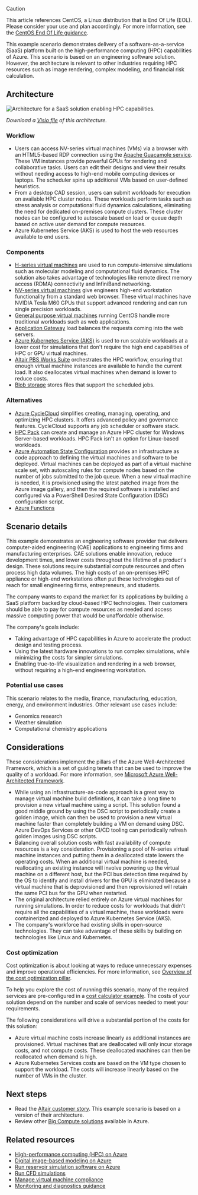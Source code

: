 > [!CAUTION]
> This article references CentOS, a Linux distribution that is End Of Life (EOL). Please consider your use and plan accordingly. For more information, see the [CentOS End Of Life guidance](/azure/virtual-machines/workloads/centos/centos-end-of-life).

This example scenario demonstrates delivery of a software-as-a-service (SaaS) platform built on the high-performance computing (HPC) capabilities of Azure. This scenario is based on an engineering software solution. However, the architecture is relevant to other industries requiring HPC resources such as image rendering, complex modeling, and financial risk calculation.

## Architecture

![Architecture for a SaaS solution enabling HPC capabilities.][architecture]

*Download a [Visio file][visio-download] of this architecture.*

### Workflow

- Users can access NV-series virtual machines (VMs) via a browser with an HTML5-based RDP connection using the [Apache Guacamole service](https://guacamole.apache.org). These VM instances provide powerful GPUs for rendering and collaborative tasks. Users can edit their designs and view their results without needing access to high-end mobile computing devices or laptops. The scheduler spins up additional VMs based on user-defined heuristics.
- From a desktop CAD session, users can submit workloads for execution on available HPC cluster nodes. These workloads perform tasks such as stress analysis or computational fluid dynamics calculations, eliminating the need for dedicated on-premises compute clusters. These cluster nodes can be configured to autoscale based on load or queue depth based on active user demand for compute resources.
- Azure Kubernetes Service (AKS) is used to host the web resources available to end users.

### Components

- [H-series virtual machines](/azure/virtual-machines/linux/sizes-hpc) are used to run compute-intensive simulations such as molecular modeling and computational fluid dynamics. The solution also takes advantage of technologies like remote direct memory access (RDMA) connectivity and InfiniBand networking.
- [NV-series virtual machines](/azure/virtual-machines/windows/sizes-gpu) give engineers high-end workstation functionality from a standard web browser. These virtual machines have NVIDIA Tesla M60 GPUs that support advanced rendering and can run single precision workloads.
- [General purpose virtual machines](/azure/virtual-machines/linux/sizes-general) running CentOS handle more traditional workloads such as web applications.
- [Application Gateway](/azure/application-gateway/overview) load balances the requests coming into the web servers.
- [Azure Kubernetes Service (AKS)](/azure/aks/intro-kubernetes) is used to run scalable workloads at a lower cost for simulations that don't require the high end capabilities of HPC or GPU virtual machines.
- [Altair PBS Works Suite](https://www.altair.com/pbs-works) orchestrates the HPC workflow, ensuring that enough virtual machine instances are available to handle the current load. It also deallocates virtual machines when demand is lower to reduce costs.
- [Blob storage](/azure/storage/blobs/storage-blobs-introduction) stores files that support the scheduled jobs.

### Alternatives

- [Azure CycleCloud](/azure/cyclecloud/overview) simplifies creating, managing, operating, and optimizing HPC clusters. It offers advanced policy and governance features. CycleCloud supports any job scheduler or software stack.
- [HPC Pack](/azure/virtual-machines/windows/hpcpack-cluster-options) can create and manage an Azure HPC cluster for Windows Server-based workloads. HPC Pack isn't an option for Linux-based workloads.
- [Azure Automation State Configuration](/azure/automation/automation-dsc-overview) provides an infrastructure as code approach to defining the virtual machines and software to be deployed. Virtual machines can be deployed as part of a virtual machine scale set, with autoscaling rules for compute nodes based on the number of jobs submitted to the job queue. When a new virtual machine is needed, it is provisioned using the latest patched image from the Azure image gallery, and then the required software is installed and configured via a PowerShell Desired State Configuration (DSC) configuration script.
- [Azure Functions](/azure/azure-functions/functions-overview)

## Scenario details

This example demonstrates an engineering software provider that delivers computer-aided engineering (CAE) applications to engineering firms and manufacturing enterprises. CAE solutions enable innovation, reduce development times, and lower costs throughout the lifetime of a product's design. These solutions require substantial compute resources and often process high data volumes. The high costs of an on-premises HPC appliance or high-end workstations often put these technologies out of reach for small engineering firms, entrepreneurs, and students.

The company wants to expand the market for its applications by building a SaaS platform backed by cloud-based HPC technologies. Their customers should be able to pay for compute resources as needed and access massive computing power that would be unaffordable otherwise.

The company's goals include:

- Taking advantage of HPC capabilities in Azure to accelerate the product design and testing process.
- Using the latest hardware innovations to run complex simulations, while minimizing the costs for simpler simulations.
- Enabling true-to-life visualization and rendering in a web browser, without requiring a high-end engineering workstation.

### Potential use cases

This scenario relates to the media, finance, manufacturing, education, energy, and environment industries. Other relevant use cases include:

- Genomics research
- Weather simulation
- Computational chemistry applications

## Considerations

These considerations implement the pillars of the Azure Well-Architected Framework, which is a set of guiding tenets that can be used to improve the quality of a workload. For more information, see [Microsoft Azure Well-Architected Framework](/azure/architecture/framework).

- While using an infrastructure-as-code approach is a great way to manage virtual machine build definitions, it can take a long time to provision a new virtual machine using a script. This solution found a good middle ground by using the DSC script to periodically create a golden image, which can then be used to provision a new virtual machine faster than completely building a VM on demand using DSC. Azure DevOps Services or other CI/CD tooling can periodically refresh golden images using DSC scripts.
- Balancing overall solution costs with fast availability of compute resources is a key consideration. Provisioning a pool of N-series virtual machine instances and putting them in a deallocated state lowers the operating costs. When an additional virtual machine is needed, reallocating an existing instance will involve powering up the virtual machine on a different host, but the PCI bus detection time required by the OS to identify and install drivers for the GPU is eliminated because a virtual machine that is deprovisioned and then reprovisioned will retain the same PCI bus for the GPU when restarted.
- The original architecture relied entirely on Azure virtual machines for running simulations. In order to reduce costs for workloads that didn't require all the capabilities of a virtual machine, these workloads were containerized and deployed to Azure Kubernetes Service (AKS).
- The company's workforce had existing skills in open-source technologies. They can take advantage of these skills by building on technologies like Linux and Kubernetes.

### Cost optimization

Cost optimization is about looking at ways to reduce unnecessary expenses and improve operational efficiencies. For more information, see [Overview of the cost optimization pillar](/azure/architecture/framework/cost/overview).

To help you explore the cost of running this scenario, many of the required services are pre-configured in a [cost calculator example][calculator]. The costs of your solution depend on the number and scale of services needed to meet your requirements.

The following considerations will drive a substantial portion of the costs for this solution:

- Azure virtual machine costs increase linearly as additional instances are provisioned. Virtual machines that are deallocated will only incur storage costs, and not compute costs. These deallocated machines can then be reallocated when demand is high.
- Azure Kubernetes Services costs are based on the VM type chosen to support the workload. The costs will increase linearly based on the number of VMs in the cluster.

## Next steps

- Read the [Altair customer story][source-document]. This example scenario is based on a version of their architecture.
- Review other [Big Compute solutions](https://azure.microsoft.com/solutions/big-compute) available in Azure.

## Related resources

- [High-performance computing (HPC) on Azure](/azure/architecture/topics/high-performance-computing)
- [Digital image-based modeling on Azure](/azure/architecture/example-scenario/infrastructure/image-modeling)
- [Run reservoir simulation software on Azure](/azure/architecture/example-scenario/infrastructure/reservoir-simulation)
- [Run CFD simulations](/azure/architecture/example-scenario/infrastructure/hpc-cfd)
- [Manage virtual machine compliance](/azure/architecture/example-scenario/security/virtual-machine-compliance)
- [Monitoring and diagnostics guidance](/azure/architecture/best-practices/monitoring)

<!-- links -->
[architecture]: ./media/architecture-hpc-saas.svg
[source-document]: https://customers.microsoft.com/story/altair-manufacturing-azure
[calculator]: https://azure.com/e/3cb9ccdc893f41ffbcdb00c328178ccf
[visio-download]: https://arch-center.azureedge.net/hpc-saas.vsdx
